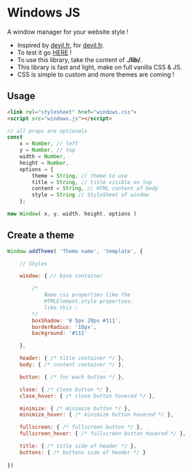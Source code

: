 # Windows JS

A window manager for your website style !

- Inspired by <a href="http://www.devjl.fr">devjl.fr</a>, for <a href="http://www.devjl.fr">devjl.fr</a>.
- To test it go <a href="https://camilleabella.github.io/Windows.js/">HERE</a> !
- To use this library, take the content of **./lib/**.
- This library is fast and light, make on full vanilla CSS & JS.
- CSS is simple to custom and more themes are coming !

## Usage

```html
<link rel="stylesheet" href="windows.css">
<script src="windows.js"></script>
```

```js
// all props are optionals
const
    x = Number, // left
    y = Number, // top
    width = Number,
    height = Number,
    options = {
        theme = String, // theme to use
        title = String, // title visible on top
        content = String, // HTML content of body
        style = String // StyleSheet of window
    };

new Window( x, y, width, height, options ) 
```

## Create a theme

```js
Window.addTheme( 'Theme name', 'template', {

    // Styles

    window: { // base container

        /* 
            Name css properties like the 
            HTMLElement.style properties.
            like this : 
        */
        boxShadow: '0 5px 20px #111',
        borderRadius: '10px',
        background: '#111'

    },

    header: { /* title container */ },
    body: { /* content container */ },

    button: { /* for each button */ }, 

    close: { /* close button */ }, 
    close_hover: { /* close button hovered */ },

    minimize: { /* minimize button */ }, 
    minimize_hover: { /* minimize button hovered */ },

    fullscreen: { /* fullscreen button */ }, 
    fullscreen_hover: { /* fullscreen button hovered */ },

    title: { /* title side of header */ },
    buttons: { /* buttons side of header */ }
    
})
```